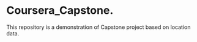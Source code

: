 # Coursera_Capstone.
This repository is a demonstration of Capstone project based on location data.
